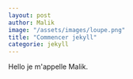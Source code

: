 ```yaml
---
layout: post
author: Malik
image: "/assets/images/loupe.png"
title: "Commencer jekyll"
categorie: jekyll
---
```




<p> Hello je m'appelle Malik. </p>